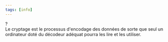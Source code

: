 ```yaml
---
tags: [info]
---
```


?  
Le cryptage est le processus d'encodage des données de sorte que seul un ordinateur doté du décodeur adéquat pourra les lire et les utiliser.